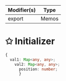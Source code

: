 | Modifier(s)                            | Type                     |
|----------------------------------------|--------------------------|
| export | Memos |

# &#10025; Initializer

```ts
{
  val1: Map<any, any>;
    val2: Map<any, any>;
      position: number;
      }
```